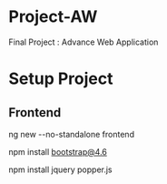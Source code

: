 # Project-AW
Final Project : Advance Web Application

# Setup Project
## Frontend
ng new --no-standalone frontend

npm install bootstrap@4.6

npm install jquery popper.js